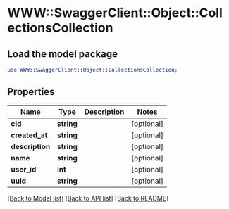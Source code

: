 # WWW::SwaggerClient::Object::CollectionsCollection

## Load the model package
```perl
use WWW::SwaggerClient::Object::CollectionsCollection;
```

## Properties
Name | Type | Description | Notes
------------ | ------------- | ------------- | -------------
**cid** | **string** |  | [optional] 
**created_at** | **string** |  | [optional] 
**description** | **string** |  | [optional] 
**name** | **string** |  | [optional] 
**user_id** | **int** |  | [optional] 
**uuid** | **string** |  | [optional] 

[[Back to Model list]](../README.md#documentation-for-models) [[Back to API list]](../README.md#documentation-for-api-endpoints) [[Back to README]](../README.md)


